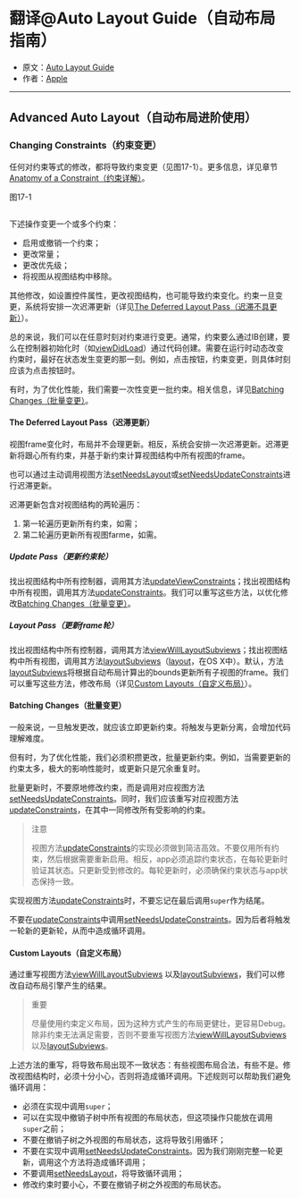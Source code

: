 # 翻译@Auto Layout Guide（自动布局指南）

- 原文：[Auto Layout Guide](https://developer.apple.com/library/content/documentation/UserExperience/Conceptual/AutolayoutPG/index.html#//apple_ref/doc/uid/TP40010853)
- 作者：[Apple](https://developer.apple.com/library/content/navigation/)

---

## Advanced Auto Layout（自动布局进阶使用）

### Changing Constraints（约束变更）

任何对约束等式的修改，都将导致约束变更（见图17-1）。更多信息，详见章节[Anatomy of a Constraint（约束详解）](https://developer.apple.com/library/content/documentation/UserExperience/Conceptual/AutolayoutPG/AnatomyofaConstraint.html#//apple_ref/doc/uid/TP40010853-CH9-SW1)。

图17-1

![]()

下述操作变更一个或多个约束：

- 启用或撤销一个约束；
- 更改常量；
- 更改优先级；
- 将视图从视图结构中移除。

其他修改，如设置控件属性，更改视图结构，也可能导致约束变化。约束一旦变更，系统将安排一次迟滞更新（详见[The Deferred Layout Pass（迟滞不具更新）](https://developer.apple.com/library/content/documentation/UserExperience/Conceptual/AutolayoutPG/ModifyingConstraints.html#//apple_ref/doc/uid/TP40010853-CH29-SW3)）。

总的来说，我们可以在任意时刻对约束进行变更。通常，约束要么通过IB创建，要么在控制器初始化时（如[viewDidLoad](https://developer.apple.com/documentation/uikit/uiviewcontroller/1621495-viewdidload)）通过代码创建。需要在运行时动态改变约束时，最好在状态发生变更的那一刻。例如，点击按钮，约束变更，则具体时刻应该为点击按钮时。

有时，为了优化性能，我们需要一次性变更一批约束。相关信息，详见[Batching Changes（批量变更）](https://developer.apple.com/library/content/documentation/UserExperience/Conceptual/AutolayoutPG/ModifyingConstraints.html#//apple_ref/doc/uid/TP40010853-CH29-SW2)。

#### The Deferred Layout Pass（迟滞更新）

视图frame变化时，布局并不会理更新。相反，系统会安排一次迟滞更新。迟滞更新将跟心所有约束，并基于新约束计算视图结构中所有视图的frame。

也可以通过主动调用视图方法[setNeedsLayout](https://developer.apple.com/documentation/uikit/uiview/1622601-setneedslayout)或[setNeedsUpdateConstraints](https://developer.apple.com/documentation/uikit/uiview/1622450-setneedsupdateconstraints)进行迟滞更新。

迟滞更新包含对视图结构的两轮遍历：

1. 第一轮遍历更新所有约束，如需；
2. 第二轮遍历更新所有视图farme，如需。

##### Update Pass（更新约束轮）

找出视图结构中所有控制器，调用其方法[updateViewConstraints](https://developer.apple.com/documentation/uikit/uiviewcontroller/1621379-updateviewconstraints)；找出视图结构中所有视图，调用其方法[updateConstraints](https://developer.apple.com/documentation/uikit/uiview/1622512-updateconstraints)。我们可以重写这些方法，以优化修改[Batching Changes（批量变更）](https://developer.apple.com/library/content/documentation/UserExperience/Conceptual/AutolayoutPG/ModifyingConstraints.html#//apple_ref/doc/uid/TP40010853-CH29-SW2)。

##### Layout Pass（更新frame轮）

找出视图结构中所有控制器，调用其方法[viewWillLayoutSubviews](https://developer.apple.com/documentation/uikit/uiviewcontroller/1621437-viewwilllayoutsubviews)；找出视图结构中所有视图，调用其方法[layoutSubviews](https://developer.apple.com/documentation/uikit/uiview/1622482-layoutsubviews)（[layout](https://developer.apple.com/documentation/appkit/nsview/1526146-layout)，在OS X中）。默认，方法[layoutSubviews](https://developer.apple.com/documentation/uikit/uiview/1622482-layoutsubviews)将根据自动布局计算出的bounds更新所有子视图的frame。我们可以重写这些方法，修改布局（详见[Custom Layouts（自定义布局）](https://developer.apple.com/library/content/documentation/UserExperience/Conceptual/AutolayoutPG/ModifyingConstraints.html#//apple_ref/doc/uid/TP40010853-CH29-SW4)）。

#### Batching Changes（批量变更）

一般来说，一旦触发更改，就应该立即更新约束。将触发与更新分离，会增加代码理解难度。

但有时，为了优化性能，我们必须积攒更改，批量更新约束。例如，当需要更新的约束太多，极大的影响性能时，或更新只是冗余重复时。

批量更新时，不要原地修改约束，而是调用对应视图方法[setNeedsUpdateConstraints](https://developer.apple.com/documentation/uikit/uiview/1622450-setneedsupdateconstraints)。同时，我们应该重写对应视图方法[updateConstraints](https://developer.apple.com/documentation/uikit/uiview/1622512-updateconstraints)，在其中一同修改所有受影响的约束。

>注意
>
>视图方法[updateConstraints](https://developer.apple.com/documentation/uikit/uiview/1622512-updateconstraints)的实现必须做到简洁高效。不要仅用所有约束，然后根据需要重新启用。相反，app必须追踪约束状态，在每轮更新时验证其状态。只更新受到修改的。每轮更新时，必须确保约束状态与app状态保持一致。

实现视图方法[updateConstraints](https://developer.apple.com/documentation/uikit/uiview/1622512-updateconstraints)时，不要忘记在最后调用`super`作为结尾。

不要在[updateConstraints](https://developer.apple.com/documentation/uikit/uiview/1622512-updateconstraints)中调用[setNeedsUpdateConstraints](https://developer.apple.com/documentation/uikit/uiview/1622450-setneedsupdateconstraints)。因为后者将触发一轮新的更新轮，从而中造成循环调用。

#### Custom Layouts（自定义布局）

通过重写视图方法[viewWillLayoutSubviews](https://developer.apple.com/documentation/uikit/uiviewcontroller/1621437-viewwilllayoutsubviews) 以及[layoutSubviews](https://developer.apple.com/documentation/uikit/uiview/1622482-layoutsubviews)，我们可以修改自动布局引擎产生的结果。

>重要
>
>尽量使用约束定义布局，因为这种方式产生的布局更健壮，更容易Debug。除非约束无法满足需要，否则不要重写视图方法[viewWillLayoutSubviews](https://developer.apple.com/documentation/uikit/uiviewcontroller/1621437-viewwilllayoutsubviews) 以及[layoutSubviews](https://developer.apple.com/documentation/uikit/uiview/1622482-layoutsubviews)。


上述方法的重写，将导致布局出现不一致状态：有些视图布局合法，有些不是。修改视图结构时，必须十分小心，否则将造成循环调用。下述规则可以帮助我们避免循环调用：

- 必须在实现中调用`super`；
- 可以在实现中撤销子树中所有视图的布局状态，但这项操作只能放在调用`super`之前；
- 不要在撤销子树之外视图的布局状态，这将导致引用循环；
- 不要在实现中调用[setNeedsUpdateConstraints](https://developer.apple.com/documentation/uikit/uiview/1622450-setneedsupdateconstraints)。因为我们刚刚完整一轮更新，调用这个方法将造成循环调用；
- 不要调用[setNeedsLayout](https://developer.apple.com/documentation/uikit/uiview/1622601-setneedslayout)，将导致循环调用；
- 修改约束时要小心，不要在撤销子树之外视图的布局状态。